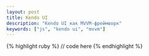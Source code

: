 ```yaml
---
layout: post
title: Kendo UI
description: "Kendo UI как MVVM-фреймворк"
keywords: ["js", "kendo ui", "mvvm"]
---
```


{% highlight ruby %}
// code here
{% endhighlight %}